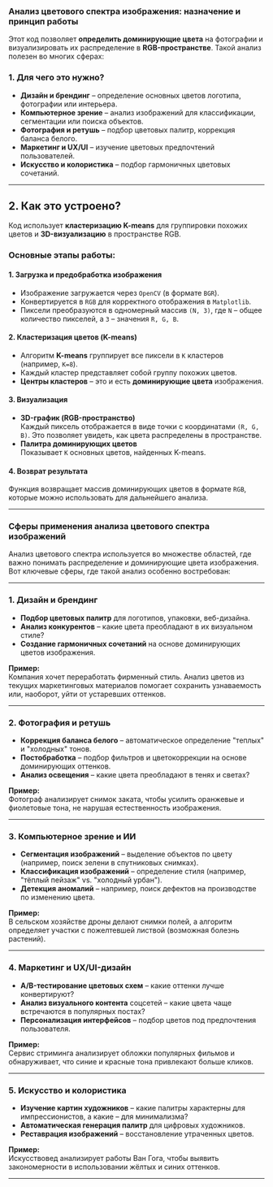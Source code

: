 ### **Анализ цветового спектра изображения: назначение и принцип работы**

Этот код позволяет **определить доминирующие цвета** на фотографии и визуализировать их распределение в **RGB-пространстве**. Такой анализ полезен во многих сферах:

### **1. Для чего это нужно?**
- **Дизайн и брендинг** – определение основных цветов логотипа, фотографии или интерьера.
- **Компьютерное зрение** – анализ изображений для классификации, сегментации или поиска объектов.
- **Фотография и ретушь** – подбор цветовых палитр, коррекция баланса белого.
- **Маркетинг и UX/UI** – изучение цветовых предпочтений пользователей.
- **Искусство и колористика** – подбор гармоничных цветовых сочетаний.

---

## **2. Как это устроено?**
Код использует **кластеризацию K-means** для группировки похожих цветов и **3D-визуализацию** в пространстве RGB.

### **Основные этапы работы:**

#### **1. Загрузка и предобработка изображения**
- Изображение загружается через `OpenCV` (в формате `BGR`).
- Конвертируется в `RGB` для корректного отображения в `Matplotlib`.
- Пиксели преобразуются в одномерный массив `(N, 3)`, где `N` – общее количество пикселей, а `3` – значения `R, G, B`.

#### **2. Кластеризация цветов (K-means)**
- Алгоритм **K-means** группирует все пиксели в `K` кластеров (например, `K=8`).
- Каждый кластер представляет собой группу похожих цветов.
- **Центры кластеров** – это и есть **доминирующие цвета** изображения.

#### **3. Визуализация**
- **3D-график (RGB-пространство)**  
  Каждый пиксель отображается в виде точки с координатами `(R, G, B)`. Это позволяет увидеть, как цвета распределены в пространстве.
- **Палитра доминирующих цветов**  
  Показывает `K` основных цветов, найденных K-means.

#### **4. Возврат результата**
Функция возвращает массив доминирующих цветов в формате `RGB`, которые можно использовать для дальнейшего анализа.

---

### **Сферы применения анализа цветового спектра изображений**  

Анализ цветового спектра используется во множестве областей, где важно понимать распределение и доминирующие цвета изображения. Вот ключевые сферы, где такой анализ особенно востребован:  

---

### **1. Дизайн и брендинг**  
- **Подбор цветовых палитр** для логотипов, упаковки, веб-дизайна.  
- **Анализ конкурентов** – какие цвета преобладают в их визуальном стиле?  
- **Создание гармоничных сочетаний** на основе доминирующих цветов изображения.  

**Пример:**  
Компания хочет переработать фирменный стиль. Анализ цветов из текущих маркетинговых материалов помогает сохранить узнаваемость или, наоборот, уйти от устаревших оттенков.  

---

### **2. Фотография и ретушь**  
- **Коррекция баланса белого** – автоматическое определение "теплых" и "холодных" тонов.  
- **Постобработка** – подбор фильтров и цветокоррекции на основе доминирующих оттенков.  
- **Анализ освещения** – какие цвета преобладают в тенях и светах?  

**Пример:**  
Фотограф анализирует снимок заката, чтобы усилить оранжевые и фиолетовые тона, не нарушая естественность изображения.  

---

### **3. Компьютерное зрение и ИИ**  
- **Сегментация изображений** – выделение объектов по цвету (например, поиск зелени в спутниковых снимках).  
- **Классификация изображений** – определение стиля (например, "тёплый пейзаж" vs. "холодный урбан").  
- **Детекция аномалий** – например, поиск дефектов на производстве по изменению цвета.  

**Пример:**  
В сельском хозяйстве дроны делают снимки полей, а алгоритм определяет участки с пожелтевшей листвой (возможная болезнь растений).  

---

### **4. Маркетинг и UX/UI-дизайн**  
- **A/B-тестирование цветовых схем** – какие оттенки лучше конвертируют?  
- **Анализ визуального контента** соцсетей – какие цвета чаще встречаются в популярных постах?  
- **Персонализация интерфейсов** – подбор цветов под предпочтения пользователя.  

**Пример:**  
Сервис стриминга анализирует обложки популярных фильмов и обнаруживает, что синие и красные тона привлекают больше кликов.  

---

### **5. Искусство и колористика**  
- **Изучение картин художников** – какие палитры характерны для импрессионистов, а какие – для минимализма?  
- **Автоматическая генерация палитр** для цифровых художников.  
- **Реставрация изображений** – восстановление утраченных цветов.  

**Пример:**  
Искусствовед анализирует работы Ван Гога, чтобы выявить закономерности в использовании жёлтых и синих оттенков.  

---
